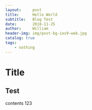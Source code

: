 ```yaml
---
layout:     post
title:      Hello World
subtitle:   Blog Test
date:       2018-11-25
author:     William
header-img: img/post-bg-ios9-web.jpg
catalog: true
tags:
    - nothing
---
```


# Title
## Test
contents 123